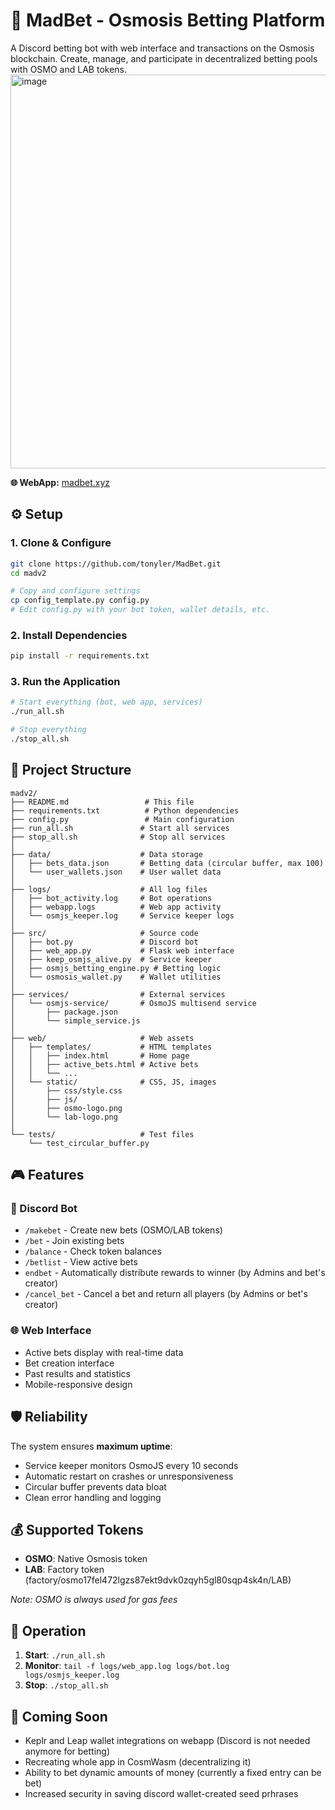 # 🧪 MadBet - Osmosis Betting Platform

A Discord betting bot with web interface and transactions on the Osmosis blockchain. Create, manage, and participate in decentralized betting pools with OSMO and LAB tokens.
<img width="1200" height="630" alt="image" src="https://github.com/user-attachments/assets/6e602ddf-931b-4311-95e6-cd9672b0dc57" />

**🌐 WebApp:** [madbet.xyz](https://madbet.xyz)

## ⚙️ Setup

### 1. Clone & Configure
```bash
git clone https://github.com/tonyler/MadBet.git
cd madv2

# Copy and configure settings
cp config_template.py config.py
# Edit config.py with your bot token, wallet details, etc.
```

### 2. Install Dependencies
```bash
pip install -r requirements.txt
```

### 3. Run the Application
```bash
# Start everything (bot, web app, services)
./run_all.sh

# Stop everything
./stop_all.sh
```

## 📁 Project Structure
```
madv2/
├── README.md                 # This file
├── requirements.txt          # Python dependencies  
├── config.py                 # Main configuration
├── run_all.sh               # Start all services
├── stop_all.sh              # Stop all services
│
├── data/                    # Data storage
│   ├── bets_data.json       # Betting data (circular buffer, max 100)
│   └── user_wallets.json    # User wallet data
│
├── logs/                    # All log files
│   ├── bot_activity.log     # Bot operations
│   ├── webapp.logs          # Web app activity
│   └── osmjs_keeper.log     # Service keeper logs
│
├── src/                     # Source code
│   ├── bot.py               # Discord bot
│   ├── web_app.py           # Flask web interface
│   ├── keep_osmjs_alive.py  # Service keeper
│   ├── osmjs_betting_engine.py # Betting logic
│   └── osmosis_wallet.py    # Wallet utilities
│
├── services/                # External services
│   └── osmjs-service/       # OsmoJS multisend service
│       ├── package.json
│       └── simple_service.js
│
├── web/                     # Web assets
│   ├── templates/           # HTML templates
│   │   ├── index.html       # Home page
│   │   ├── active_bets.html # Active bets
│   │   └── ...
│   └── static/              # CSS, JS, images
│       ├── css/style.css
│       ├── js/
│       ├── osmo-logo.png
│       └── lab-logo.png
│
└── tests/                   # Test files
    └── test_circular_buffer.py
```

## 🎮 Features

### 🤖 Discord Bot
- `/makebet` - Create new bets (OSMO/LAB tokens)
- `/bet` - Join existing bets
- `/balance` - Check token balances
- `/betlist` - View active bets
- `endbet` - Automatically distribute rewards to winner (by Admins and bet's creator) 
- `/cancel_bet` - Cancel a bet and return all players (by Admins or bet's creator)

### 🌐 Web Interface
- Active bets display with real-time data
- Bet creation interface
- Past results and statistics
- Mobile-responsive design

## 🛡️ Reliability
The system ensures **maximum uptime**:
- Service keeper monitors OsmoJS every 10 seconds
- Automatic restart on crashes or unresponsiveness  
- Circular buffer prevents data bloat
- Clean error handling and logging

## 💰 Supported Tokens
- **OSMO**: Native Osmosis token
- **LAB**: Factory token (factory/osmo17fel472lgzs87ekt9dvk0zqyh5gl80sqp4sk4n/LAB)

*Note: OSMO is always used for gas fees*

## 🔄 Operation
1. **Start**: `./run_all.sh`
2. **Monitor**: `tail -f logs/web_app.log logs/bot.log logs/osmjs_keeper.log`
3. **Stop**: `./stop_all.sh`

## 🚀 Coming Soon
- Keplr and Leap wallet integrations on webapp (Discord is not needed anymore for betting)
- Recreating whole app in CosmWasm (decentralizing it)
- Ability to bet dynamic amounts of money (currently a fixed entry can be bet)
- Increased security in saving discord wallet-created seed prhrases
